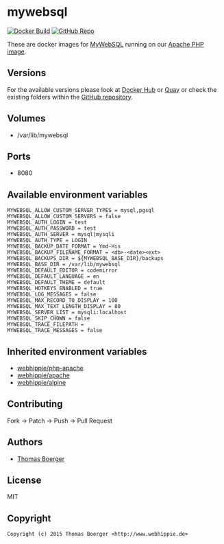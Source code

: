 # mywebsql

[![Docker Build](https://github.com/dockhippie/mywebsql/actions/workflows/docker.yml/badge.svg)](https://github.com/dockhippie/mywebsql/actions/workflows/docker.yml) [![GitHub Repo](https://img.shields.io/badge/github-repo-yellowgreen)](https://github.com/dockhippie/mywebsql)

These are docker images for [MyWebSQL][upstream] running on our
[Apache PHP image][parent].

## Versions

For the available versions please look at [Docker Hub][dockerhub] or
[Quay][quayio] or check the existing folders within the
[GitHub repository][github].

## Volumes

*  /var/lib/mywebsql

## Ports

*  8080

## Available environment variables

```console
MYWEBSQL_ALLOW_CUSTOM_SERVER_TYPES = mysql,pgsql
MYWEBSQL_ALLOW_CUSTOM_SERVERS = false
MYWEBSQL_AUTH_LOGIN = test
MYWEBSQL_AUTH_PASSWORD = test
MYWEBSQL_AUTH_SERVER = mysql|mysqli
MYWEBSQL_AUTH_TYPE = LOGIN
MYWEBSQL_BACKUP_DATE_FORMAT = Ymd-His
MYWEBSQL_BACKUP_FILENAME_FORMAT = <db>-<date><ext>
MYWEBSQL_BACKUPS_DIR = ${MYWEBSQL_BASE_DIR}/backups
MYWEBSQL_BASE_DIR = /var/lib/mywebsql
MYWEBSQL_DEFAULT_EDITOR = codemirror
MYWEBSQL_DEFAULT_LANGUAGE = en
MYWEBSQL_DEFAULT_THEME = default
MYWEBSQL_HOTKEYS_ENABLED = true
MYWEBSQL_LOG_MESSAGES = false
MYWEBSQL_MAX_RECORD_TO_DISPLAY = 100
MYWEBSQL_MAX_TEXT_LENGTH_DISPLAY = 80
MYWEBSQL_SERVER_LIST = mysqli:localhost
MYWEBSQL_SKIP_CHOWN = false
MYWEBSQL_TRACE_FILEPATH =
MYWEBSQL_TRACE_MESSAGES = false
```

## Inherited environment variables

*  [webhippie/php-apache](https://github.com/dockhippie/php-apache#available-environment-variables)
*  [webhippie/apache](https://github.com/dockhippie/apache#available-environment-variables)
*  [webhippie/alpine](https://github.com/dockhippie/alpine#available-environment-variables)

## Contributing

Fork -> Patch -> Push -> Pull Request

## Authors

*  [Thomas Boerger](https://github.com/tboerger)

## License

MIT

## Copyright

```console
Copyright (c) 2015 Thomas Boerger <http://www.webhippie.de>
```

[upstream]: https://www.mywebsql.net/
[parent]: https://github.com/dockhippie/php-apache
[dockerhub]: https://hub.docker.com/r/webhippie/mywebsql/tags
[quayio]: https://quay.io/repository/webhippie/mywebsql?tab=tags
[github]: https://github.com/dockhippie/mywebsql
